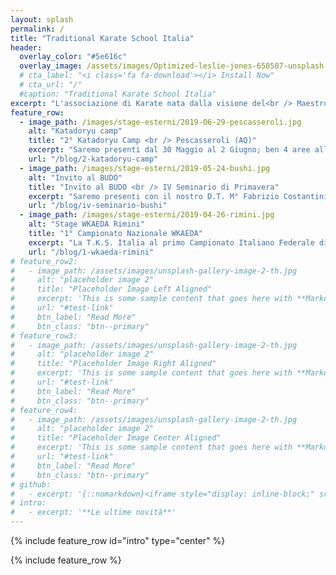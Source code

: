 ```yaml
---
layout: splash
permalink: /
title: "Traditional Karate School Italia"
header:
  overlay_color: "#5e616c"
  overlay_image: /assets/images/Optimized-leslie-jones-650507-unsplash.jpg
  # cta_label: "<i class='fa fa-download'></i> Install Now"
  # cta_url: "/"
  #caption: "Traditional Karate School Italia"
excerpt: "L'associazione di Karate nata dalla visione del<br /> Maestro Costantini Fabrizio C.Nera 6° Dan."
feature_row:
  - image_path: /images/stage-esterni/2019-06-29-pescasseroli.jpg
    alt: "Katadoryu camp"
    title: "2° Katadoryu Camp <br /> Pescasseroli (AQ)"
    excerpt: "Saremo presenti dal 30 Maggio al 2 Giugno; ben 4 aree all'aperto, 3 aree tatami, più di 100 ore di lezione con ottimi docenti e tanti ragazzi a Pescasseroli (AQ)"
    url: "/blog/2-katadoryu-camp"
  - image_path: /images/stage-esterni/2019-05-24-bushi.jpg
    alt: "Invito al BUDO"
    title: "Invito al BUDO <br /> IV Seminario di Primavera"
    excerpt: "Saremo presenti con il nostro D.T. M° Fabrizio Costantini Primo appuntamento i giorni 25 e 26 Maggio 2019 Seminario di Karate Do e Wado Ryu a Roma presso A.S.D. BUSHI"
    url: "/blog/iv-seminario-bushi"
  - image_path: /images/stage-esterni/2019-04-26-rimini.jpg
    alt: "Stage WKAEDA Rimini"
    title: "1° Campionato Nazionale WKAEDA"
    excerpt: "La T.K.S. Italia al primo Campionato Italiano Federale di Karate siglato WKAEDA il 25.04.2019. Classifica Società la T. K. S. Italia 3° classificata."
    url: "/blog/1-wkaeda-rimini"
# feature_row2:
#   - image_path: /assets/images/unsplash-gallery-image-2-th.jpg
#     alt: "placeholder image 2"
#     title: "Placeholder Image Left Aligned"
#     excerpt: 'This is some sample content that goes here with **Markdown** formatting. Left aligned with `type="left"`'
#     url: "#test-link"
#     btn_label: "Read More"
#     btn_class: "btn--primary"
# feature_row3:
#   - image_path: /assets/images/unsplash-gallery-image-2-th.jpg
#     alt: "placeholder image 2"
#     title: "Placeholder Image Right Aligned"
#     excerpt: 'This is some sample content that goes here with **Markdown** formatting. Right aligned with `type="right"`'
#     url: "#test-link"
#     btn_label: "Read More"
#     btn_class: "btn--primary"
# feature_row4:
#   - image_path: /assets/images/unsplash-gallery-image-2-th.jpg
#     alt: "placeholder image 2"
#     title: "Placeholder Image Center Aligned"
#     excerpt: 'This is some sample content that goes here with **Markdown** formatting. Centered with `type="center"`'
#     url: "#test-link"
#     btn_label: "Read More"
#     btn_class: "btn--primary"
# github:
#   - excerpt: '{::nomarkdown}<iframe style="display: inline-block;" src="https://ghbtns.com/github-btn.html?user=mmistakes&repo=minimal-mistakes&type=star&count=true&size=large" frameborder="0" scrolling="0" width="160px" height="30px"></iframe> <iframe style="display: inline-block;" src="https://ghbtns.com/github-btn.html?user=mmistakes&repo=minimal-mistakes&type=fork&count=true&size=large" frameborder="0" scrolling="0" width="158px" height="30px"></iframe>{:/nomarkdown}'
# intro:
#   - excerpt: '**Le ultime novità**'
---
```


{% include feature_row id="intro" type="center" %}

{% include feature_row %}

<!-- {% include feature_row id="feature_row2" type="left" %}

{% include feature_row id="feature_row3" type="right" %}

{% include feature_row id="feature_row4" type="center" %} -->
